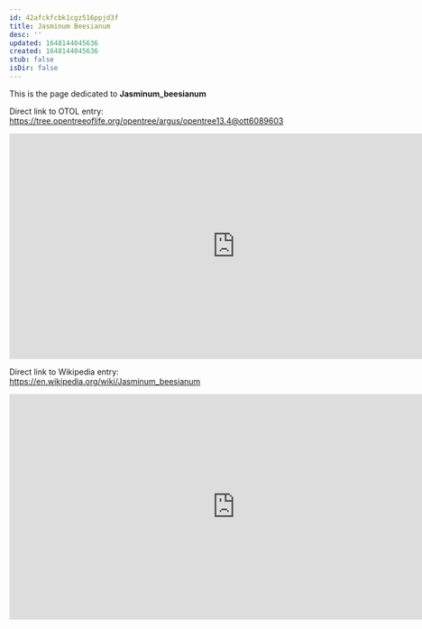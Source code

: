 ```yaml
---
id: 42afckfcbk1cgz516ppjd3f
title: Jasminum Beesianum
desc: ''
updated: 1648144045636
created: 1648144045636
stub: false
isDir: false
---
```

This is the page dedicated to **Jasminum_beesianum**


Direct link to OTOL entry: https://tree.opentreeoflife.org/opentree/argus/opentree13.4@ott6089603



<html>
    <body>
    <iframe src="https://tree.opentreeoflife.org/opentree/argus/opentree13.4@ott6089603"
    width="800" height="400" frameborder="0" allowfullscreen> </iframe>
    </body>
</html>
    


Direct link to Wikipedia entry: https://en.wikipedia.org/wiki/Jasminum_beesianum



<html>
    <body>
    <iframe src="https://en.wikipedia.org/wiki/Jasminum_beesianum"
    width="800" height="400" frameborder="0" allowfullscreen> </iframe>
    </body>
</html>
    
